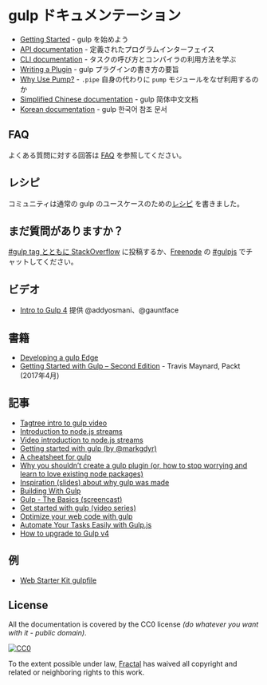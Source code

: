 # gulp ドキュメンテーション

* [Getting Started](getting-started/) - gulp を始めよう
* [API documentation](api/) - 定義されたプログラムインターフェイス
* [CLI documentation](CLI.md) - タスクの呼び方とコンパイラの利用方法を学ぶ
* [Writing a Plugin](writing-a-plugin/) - gulp プラグインの書き方の要旨
* [Why Use Pump?](why-use-pump/README.md) - `.pipe` 自身の代わりに `pump` モジュールをなぜ利用するのか
* [Simplified Chinese documentation][SimplifiedChineseDocs] - gulp 简体中文文档
* [Korean documentation][KoreanDocs] - gulp 한국어 참조 문서


## FAQ

よくある質問に対する回答は [FAQ](FAQ.md) を参照してください。


## レシピ

コミュニティは通常の gulp のユースケースのための[レシピ](recipes#recipes) を書きました。


## まだ質問がありますか？

[#gulp tag とともに StackOverflow](https://stackoverflow.com/questions/tagged/gulp) に投稿するか、[Freenode](https://freenode.net/) の [#gulpjs](https://webchat.freenode.net/?channels=gulpjs) でチャットしてください。

## ビデオ
* [Intro to Gulp 4](https://youtu.be/N42LQ2dLoA8) 提供 @addyosmani、@gauntface

## 書籍
* [Developing a gulp Edge](http://shop.oreilly.com/product/9781939902146.do)
* [Getting Started with Gulp – Second Edition](https://www.packtpub.com/application-development/getting-started-gulp-%E2%80%93-second-edition) - Travis Maynard, Packt (2017年4月)


## 記事
* [Tagtree intro to gulp video](http://tagtree.io/gulp)
* [Introduction to node.js streams](https://github.com/substack/stream-handbook)
* [Video introduction to node.js streams](https://www.youtube.com/watch?v=QgEuZ52OZtU)
* [Getting started with gulp (by @markgdyr)](https://markgoodyear.com/2014/01/getting-started-with-gulp/)
* [A cheatsheet for gulp](https://github.com/osscafe/gulp-cheatsheet)
* [Why you shouldn’t create a gulp plugin (or, how to stop worrying and learn to love existing node packages)](http://blog.overzealous.com/post/74121048393/why-you-shouldnt-create-a-gulp-plugin-or-how-to-stop)
* [Inspiration (slides) about why gulp was made](http://slid.es/contra/gulp)
* [Building With Gulp](http://www.smashingmagazine.com/2014/06/11/building-with-gulp/)
* [Gulp - The Basics (screencast)](https://www.youtube.com/watch?v=dwSLFai8ovQ)
* [Get started with gulp (video series)](https://www.youtube.com/playlist?list=PLRk95HPmOM6PN-G1xyKj9q6ap_dc9Yckm)
* [Optimize your web code with gulp](http://www.linuxuser.co.uk/tutorials/optimise-your-web-code-with-gulp-js)
* [Automate Your Tasks Easily with Gulp.js ](https://scotch.io/tutorials/automate-your-tasks-easily-with-gulp-js)
* [How to upgrade to Gulp v4](https://www.liquidlight.co.uk/blog/article/how-do-i-update-to-gulp-4/)

## 例

- [Web Starter Kit gulpfile](https://github.com/google/web-starter-kit/blob/master/gulpfile.babel.js)


## License

All the documentation is covered by the CC0 license *(do whatever you want with it - public domain)*.

[![CC0](https://i.creativecommons.org/p/zero/1.0/88x31.png)](https://creativecommons.org/publicdomain/zero/1.0/)

To the extent possible under law, [Fractal](http://wearefractal.com) has waived all copyright and related or neighboring rights to this work.

[SpanishDocs]: https://github.com/bucaran/gulp-docs-es
[SimplifiedChineseDocs]: https://github.com/lisposter/gulp-docs-zh-cn
[KoreanDocs]: https://github.com/preco21/gulp-docs-ko
